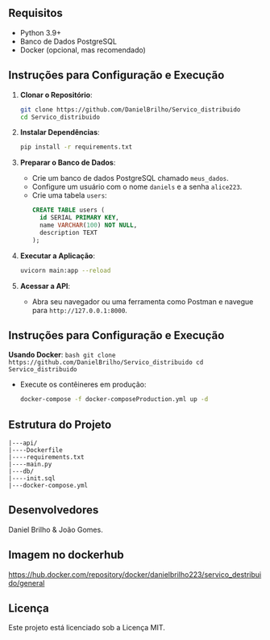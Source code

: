 ## Requisitos

- Python 3.9+
- Banco de Dados PostgreSQL
- Docker (opcional, mas recomendado)

## Instruções para Configuração e Execução

1. **Clonar o Repositório**:

   ```bash
   git clone https://github.com/DanielBrilho/Servico_distribuido
   cd Servico_distribuido
   ```

2. **Instalar Dependências**:

   ```bash
   pip install -r requirements.txt
   ```

3. **Preparar o Banco de Dados**:

   - Crie um banco de dados PostgreSQL chamado `meus_dados`.
   - Configure um usuário com o nome `daniels` e a senha `alice223`.
   - Crie uma tabela `users`:
     ```sql
     CREATE TABLE users (
       id SERIAL PRIMARY KEY,
       name VARCHAR(100) NOT NULL,
       description TEXT
     );
     ```

4. **Executar a Aplicação**:

   ```bash
   uvicorn main:app --reload
   ```

5. **Acessar a API**:

   - Abra seu navegador ou uma ferramenta como Postman e navegue para `http://127.0.0.1:8000`.
## Instruções para Configuração e Execução
 **Usando Docker**:
     ```bash
    git clone https://github.com/DanielBrilho/Servico_distribuido
    cd Servico_distribuido
    ```
   - Execute os contêineres em produção:
     ```bash
     docker-compose -f docker-composeProduction.yml up -d
     ```
    
## Estrutura do Projeto

```
|---api/
|----Dockerfile
|----requirements.txt
|----main.py
|---db/
|----init.sql
|---docker-compose.yml
```


## Desenvolvedores
Daniel Brilho & João Gomes.

## Imagem no dockerhub
https://hub.docker.com/repository/docker/danielbrilho223/servico_destribuido/general


## Licença

Este projeto está licenciado sob a Licença MIT.
